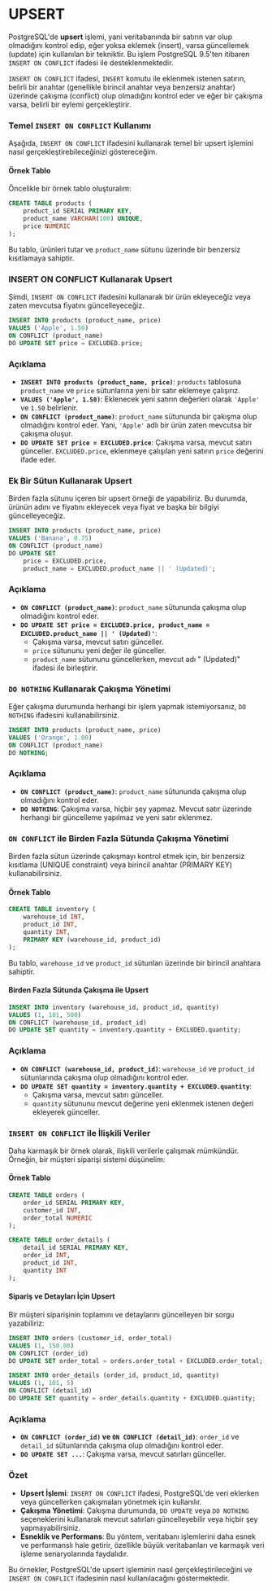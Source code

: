 # UPSERT

PostgreSQL'de **upsert** işlemi, yani veritabanında bir satırın var olup olmadığını kontrol edip, eğer yoksa eklemek (insert), varsa güncellemek (update) için kullanılan bir tekniktir. Bu işlem PostgreSQL 9.5'ten itibaren `INSERT ON CONFLICT` ifadesi ile desteklenmektedir.

`INSERT ON CONFLICT` ifadesi, `INSERT` komutu ile eklenmek istenen satırın, belirli bir anahtar (genellikle birincil anahtar veya benzersiz anahtar) üzerinde çakışma (conflict) olup olmadığını kontrol eder ve eğer bir çakışma varsa, belirli bir eylemi gerçekleştirir.

### Temel `INSERT ON CONFLICT` Kullanımı

Aşağıda, `INSERT ON CONFLICT` ifadesini kullanarak temel bir upsert işlemini nasıl gerçekleştirebileceğinizi göstereceğim.

#### Örnek Tablo

Öncelikle bir örnek tablo oluşturalım:

```sql
CREATE TABLE products (
    product_id SERIAL PRIMARY KEY,
    product_name VARCHAR(100) UNIQUE,
    price NUMERIC
);
```

Bu tablo, ürünleri tutar ve `product_name` sütunu üzerinde bir benzersiz kısıtlamaya sahiptir.

### INSERT ON CONFLICT Kullanarak Upsert

Şimdi, `INSERT ON CONFLICT` ifadesini kullanarak bir ürün ekleyeceğiz veya zaten mevcutsa fiyatını güncelleyeceğiz.

```sql
INSERT INTO products (product_name, price)
VALUES ('Apple', 1.50)
ON CONFLICT (product_name)
DO UPDATE SET price = EXCLUDED.price;
```

### Açıklama

- **`INSERT INTO products (product_name, price)`**: `products` tablosuna `product_name` ve `price` sütunlarına yeni bir satır eklemeye çalışırız.
- **`VALUES ('Apple', 1.50)`**: Eklenecek yeni satırın değerleri olarak `'Apple'` ve `1.50` belirlenir.
- **`ON CONFLICT (product_name)`**: `product_name` sütununda bir çakışma olup olmadığını kontrol eder. Yani, `'Apple'` adlı bir ürün zaten mevcutsa bir çakışma oluşur.
- **`DO UPDATE SET price = EXCLUDED.price`**: Çakışma varsa, mevcut satırı günceller. `EXCLUDED.price`, eklenmeye çalışılan yeni satırın `price` değerini ifade eder.

### Ek Bir Sütun Kullanarak Upsert

Birden fazla sütunu içeren bir upsert örneği de yapabiliriz. Bu durumda, ürünün adını ve fiyatını ekleyecek veya fiyat ve başka bir bilgiyi güncelleyeceğiz.

```sql
INSERT INTO products (product_name, price)
VALUES ('Banana', 0.75)
ON CONFLICT (product_name)
DO UPDATE SET 
    price = EXCLUDED.price,
    product_name = EXCLUDED.product_name || ' (Updated)';
```

### Açıklama

- **`ON CONFLICT (product_name)`**: `product_name` sütununda çakışma olup olmadığını kontrol eder.
- **`DO UPDATE SET price = EXCLUDED.price, product_name = EXCLUDED.product_name || ' (Updated)'`**:
  - Çakışma varsa, mevcut satırı günceller.
  - `price` sütununu yeni değer ile günceller.
  - `product_name` sütununu güncellerken, mevcut adı " (Updated)" ifadesi ile birleştirir.

### `DO NOTHING` Kullanarak Çakışma Yönetimi

Eğer çakışma durumunda herhangi bir işlem yapmak istemiyorsanız, `DO NOTHING` ifadesini kullanabilirsiniz.

```sql
INSERT INTO products (product_name, price)
VALUES ('Orange', 1.00)
ON CONFLICT (product_name)
DO NOTHING;
```

### Açıklama

- **`ON CONFLICT (product_name)`**: `product_name` sütununda çakışma olup olmadığını kontrol eder.
- **`DO NOTHING`**: Çakışma varsa, hiçbir şey yapmaz. Mevcut satır üzerinde herhangi bir güncelleme yapılmaz ve yeni satır eklenmez.

### `ON CONFLICT` ile Birden Fazla Sütunda Çakışma Yönetimi

Birden fazla sütun üzerinde çakışmayı kontrol etmek için, bir benzersiz kısıtlama (UNIQUE constraint) veya birincil anahtar (PRIMARY KEY) kullanabilirsiniz.

#### Örnek Tablo

```sql
CREATE TABLE inventory (
    warehouse_id INT,
    product_id INT,
    quantity INT,
    PRIMARY KEY (warehouse_id, product_id)
);
```

Bu tablo, `warehouse_id` ve `product_id` sütunları üzerinde bir birincil anahtara sahiptir.

#### Birden Fazla Sütunda Çakışma ile Upsert

```sql
INSERT INTO inventory (warehouse_id, product_id, quantity)
VALUES (1, 101, 500)
ON CONFLICT (warehouse_id, product_id)
DO UPDATE SET quantity = inventory.quantity + EXCLUDED.quantity;
```

### Açıklama

- **`ON CONFLICT (warehouse_id, product_id)`**: `warehouse_id` ve `product_id` sütunlarında çakışma olup olmadığını kontrol eder.
- **`DO UPDATE SET quantity = inventory.quantity + EXCLUDED.quantity`**:
  - Çakışma varsa, mevcut satırı günceller.
  - `quantity` sütununu mevcut değerine yeni eklenmek istenen değeri ekleyerek günceller.

### `INSERT ON CONFLICT` ile İlişkili Veriler

Daha karmaşık bir örnek olarak, ilişkili verilerle çalışmak mümkündür. Örneğin, bir müşteri siparişi sistemi düşünelim:

#### Örnek Tablo

```sql
CREATE TABLE orders (
    order_id SERIAL PRIMARY KEY,
    customer_id INT,
    order_total NUMERIC
);

CREATE TABLE order_details (
    detail_id SERIAL PRIMARY KEY,
    order_id INT,
    product_id INT,
    quantity INT
);
```

#### Sipariş ve Detayları İçin Upsert

Bir müşteri siparişinin toplamını ve detaylarını güncelleyen bir sorgu yazabiliriz:

```sql
INSERT INTO orders (customer_id, order_total)
VALUES (1, 150.00)
ON CONFLICT (order_id)
DO UPDATE SET order_total = orders.order_total + EXCLUDED.order_total;

INSERT INTO order_details (order_id, product_id, quantity)
VALUES (1, 101, 5)
ON CONFLICT (detail_id)
DO UPDATE SET quantity = order_details.quantity + EXCLUDED.quantity;
```

### Açıklama

- **`ON CONFLICT (order_id)` ve `ON CONFLICT (detail_id)`**: `order_id` ve `detail_id` sütunlarında çakışma olup olmadığını kontrol eder.
- **`DO UPDATE SET ...`**: Çakışma varsa, mevcut satırları günceller.

### Özet

- **Upsert İşlemi**: `INSERT ON CONFLICT` ifadesi, PostgreSQL'de veri eklerken veya güncellerken çakışmaları yönetmek için kullanılır.
- **Çakışma Yönetimi**: Çakışma durumunda, `DO UPDATE` veya `DO NOTHING` seçeneklerini kullanarak mevcut satırları güncelleyebilir veya hiçbir şey yapmayabilirsiniz.
- **Esneklik ve Performans**: Bu yöntem, veritabanı işlemlerini daha esnek ve performanslı hale getirir, özellikle büyük veritabanları ve karmaşık veri işleme senaryolarında faydalıdır.

Bu örnekler, PostgreSQL'de upsert işleminin nasıl gerçekleştirileceğini ve `INSERT ON CONFLICT` ifadesinin nasıl kullanılacağını göstermektedir.